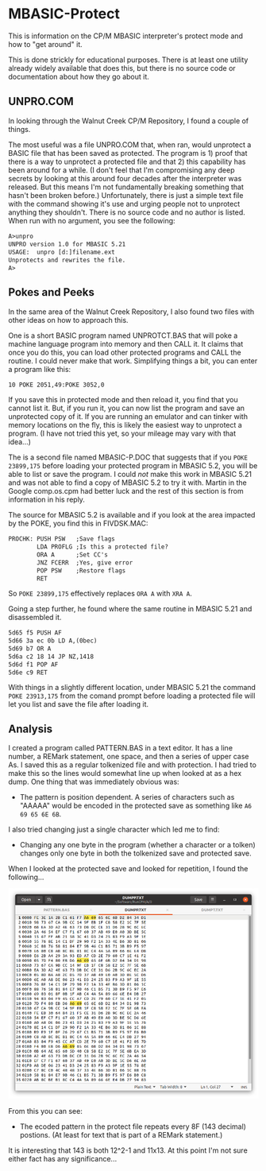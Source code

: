 # MBASIC-Protect
This is information on the CP/M MBASIC interpreter's protect mode and how to "get around" it.

This is done strickly for educational purposes. There is at least one utility already widely available that does this, but there is no source code or documentation about how they go about it.

## UNPRO.COM
In looking through the Walnut Creek CP/M Repository, I found a couple of things.

The most useful was a file UNPRO.COM that, when ran, would unprotect a BASIC file that has been saved as protected. The program is 1) proof that there is a way to unprotect a protected file and that 2) this capability has been around for a while. (I don't feel that I'm compromising any deep secrets by looking at this around four decades after the interpreter was released. But this means I'm not fundamentally breaking something that hasn't been broken before.) Unfortunately, there is just a simple text file with the command showing it's use and urging people not to unprotect anything they shouldn't. There is no source code and no author is listed. When run with no argument, you see the following:

```
A>unpro
UNPRO version 1.0 for MBASIC 5.21
USAGE:  unpro [d:]filename.ext
Unprotects and rewrites the file.
A>
```

## Pokes and Peeks
In the same area of the Walnut Creek Repository, I also found two files with other ideas on how to approach this.

One is a short BASIC program named UNPROTCT.BAS that will poke a machine language program into memory and then CALL it. It claims that once you do this, you can load other protected programs and CALL the routine. I could never make that work. Simplifying things a bit, you can enter a program like this:

```
10 POKE 2051,49:POKE 3052,0
```
If you save this in protected mode and then reload it, you find that you cannot list it. But, if you run it, you can now list the program and save an unprotected copy of it. If you are running an emulator and can tinker with memory locations on the fly, this is likely the easiest way to unprotect a program. (I have not tried this yet, so your mileage may vary with that idea...)

The is a second file named MBASIC-P.DOC that suggests that if you ```POKE 23899,175``` before loading your protected program in MBASIC 5.2, you will be able to list or save the program. I could _not_ make this work in MBASIC 5.21 and was not able to find a copy of MBASIC 5.2 to try it with. Martin in the Google comp.os.cpm had better luck and the rest of this section is from information in his reply.

The source for MBASIC 5.2 is available and if you look at the area impacted by the POKE, you find this in FIVDSK.MAC:
```
PROCHK: PUSH PSW   ;Save flags
        LDA PROFLG ;Is this a protected file?
        ORA A      ;Set CC's
        JNZ FCERR  ;Yes, give error
        POP PSW    ;Restore flags
        RET
```
So ```POKE 23899,175``` effectively replaces ```ORA A``` with ```XRA A```.

Going a step further, he found where the same routine in MBASIC 5.21 and disassembled it.
```
5d65 f5 PUSH AF
5d66 3a ec 0b LD A,(0bec)
5d69 b7 OR A
5d6a c2 18 14 JP NZ,1418
5d6d f1 POP AF
5d6e c9 RET
```
With things in a slightly different location, under MBASIC 5.21 the command ```POKE 23913,175``` from the comand prompt before loading a protected file will let you list and save the file after loading it.


## Analysis
I created a program called PATTERN.BAS in a text editor. It has a line number, a REMark statement, one space, and then a series of upper case As. I saved this as a regular tolkenized file and with protection. I had tried to make this so the lines would somewhat line up when looked at as a hex dump. One thing that was immediately obvious was:

  - The pattern is position dependent. A series of characters such as "AAAAA" would be encoded in the protected save as something like ```A6 69 65 6E 6B```.

I also tried changing just a single character which led me to find:

  - Changing any one byte in the program (whether a character or a tolken) changes only one byte in both the tolkenized save and protected save.

When I looked at the protected save and looked for repetition, I found the following...

![Pattern in protected file...](https://github.com/w4jbm/MBASIC-Protect/raw/master/pattern.png)

From this you can see:

  - The ecoded pattern in the protect file repeats every 8F (143 decimal) postions. (At least for text that is part of a REMark statement.)

It is interesting that 143 is both 12^2-1 and 11x13. At this point I'm not sure either fact has any significance...
